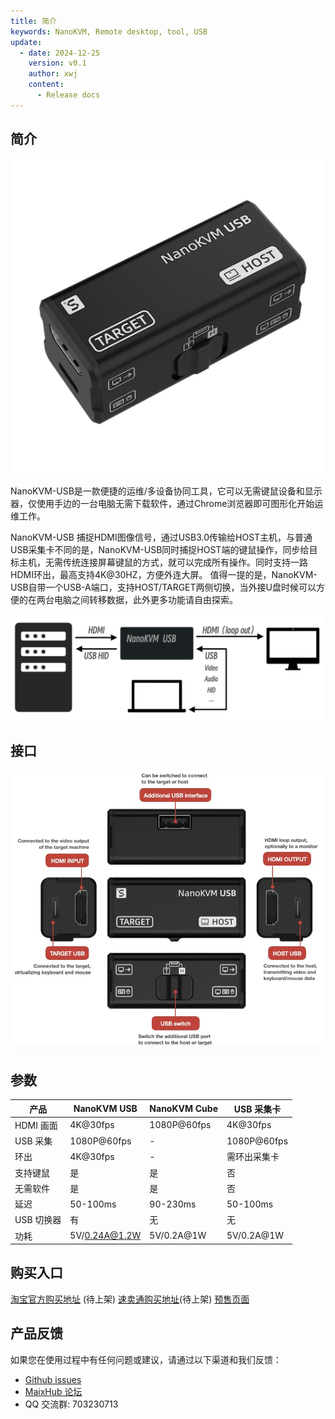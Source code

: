 ```yaml
---
title: 简介
keywords: NanoKVM, Remote desktop, tool, USB 
update:
  - date: 2024-12-25
    version: v0.1
    author: xwj
    content:
      - Release docs
---
```


## 简介

![](./../../../assets/NanoKVM/usb/NanoKVM-USB.png)

NanoKVM-USB是一款便捷的运维/多设备协同工具，它可以无需键鼠设备和显示器，仅使用手边的一台电脑无需下载软件，通过Chrome浏览器即可图形化开始运维工作。

NanoKVM-USB 捕捉HDMI图像信号，通过USB3.0传输给HOST主机，与普通USB采集卡不同的是，NanoKVM-USB同时捕捉HOST端的键鼠操作，同步给目标主机，无需传统连接屏幕键鼠的方式，就可以完成所有操作。同时支持一路HDMI环出，最高支持4K@30HZ，方便外连大屏。
值得一提的是，NanoKVM-USB自带一个USB-A端口，支持HOST/TARGET两侧切换，当外接U盘时候可以方便的在两台电脑之间转移数据，此外更多功能请自由探索。

![](./../../../assets/NanoKVM/usb/wiring.png)

## 接口

![](./../../../assets/NanoKVM/usb/interface.jpg)

## 参数

| 产品 | NanoKVM USB | NanoKVM Cube | USB 采集卡 |
| --- | --- | --- | --- |
| HDMI 画面 | 4K@30fps | 1080P@60fps | 4K@30fps |
| USB 采集 | 1080P@60fps | - | 1080P@60fps |
| 环出 | 4K@30fps | - | 需环出采集卡 |
| 支持键鼠 | 是 | 是 | 否 |
| 无需软件 | 是 | 是 | 否 |
| 延迟 | 50-100ms| 90-230ms | 50-100ms |
| USB 切换器 | 有 | 无 | 无 |
| 功耗 | 5V/0.24A@1.2W | 5V/0.2A@1W | 5V/0.2A@1W |

## 购买入口

[淘宝官方购买地址]() (待上架)
[速卖通购买地址]()(待上架)
[预售页面](https://sipeed.com/nanokvm/usb)

## 产品反馈

如果您在使用过程中有任何问题或建议，请通过以下渠道和我们反馈：

+ [Github issues](https://github.com/sipeed/NanoKVM)
+ [MaixHub 论坛](https://maixhub.com/discussion/nanokvm)
+ QQ 交流群: 703230713
